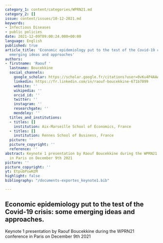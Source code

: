```yaml
---
category_1: content/categories/WPRN21.md
category_2: []
issue: content/issues/10-12-2021.md
keywords:
- Infectious Diseases
- public policies
date: 2021-12-09T09:00:24.000+00:00
language: English
published: true
article_title: 'Economic epidemiology put to the test of the Covid-19 crisis: some
  emerging ideas and approaches'
authors:
- firstname: 'Raouf '
  lastname: Boucekkine
  social_channels:
    google_scholar: https://scholar.google.fr/citations?user=0vKu4P4AAAAJ&hl=fr
    linkedin: https://fr.linkedin.com/in/raouf-boucekkine-671b7099
    website: ''
    wikipedia: ''
    orcid_id: ''
    twitter: ''
    instagram: ''
    researchgate: ''
    mendeley: ''
  titles_and_institutions:
  - titles: []
    institution: Aix-Marseille School of Economics, France
  - titles: []
    institution: Rennes School of Business, France
  picture: ''
  picture_copyright: ''
  reference: ''
abstract: Keynote 1 presentation by Raouf Boucekkine during the WPRN21 conference
  in Paris on December 9th 2021
picture: ''
picture_copyright: ''
yt: EtpubPswH2M
highlight: false
bibliography: "/documents-exportes_keynote1.bib"

---
```

## Economic epidemiology put to the test of the Covid-19 crisis: some emerging ideas and approaches.

Keynote 1 presentation by Raouf Boucekkine during the WPRN21 conference in Paris on December 9th 2021

<Youtube yt="EtpubPswH2M" caption ="Raouf Boucekkine: Economic epidemiology put to the test of the Covid-19 crisis"></Youtube>